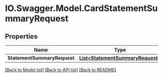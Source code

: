 # IO.Swagger.Model.CardStatementSummaryRequest
## Properties

Name | Type | Description | Notes
------------ | ------------- | ------------- | -------------
**StatementSummaryRequest** | [**List&lt;StatementSummaryRequest&gt;**](StatementSummaryRequest.md) |  | [optional] 

[[Back to Model list]](../README.md#documentation-for-models) [[Back to API list]](../README.md#documentation-for-api-endpoints) [[Back to README]](../README.md)

